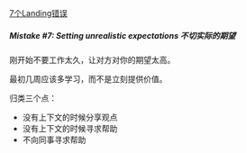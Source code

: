 
[7个Landing错误](https://www.frontendjoy.com/p/7-critical-pitfalls-new-developers-must-avoid-in-their-first-weeks)


##### Mistake #7: Setting unrealistic expectations 不切实际的期望
刚开始不要工作太久，让对方对你的期望太高。

最初几周应该多学习，而不是立刻提供价值。


归类三个点：
- 没有上下文的时候分享观点
- 没有上下文的时候寻求帮助
- 不向同事寻求帮助